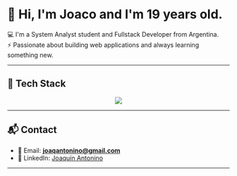 # 👋 Hi, I'm Joaco and I'm 19 years old.

💻 I'm a System Analyst student and Fullstack Developer from Argentina.  
⚡ Passionate about building web applications and always learning something new.  

---

## 🚀 Tech Stack  

<p align="center">
  <img src="https://skillicons.dev/icons?i=html,css,ts,react,tailwind,python,git,github,sqlite" />
</p>

---

## 📬 Contact  

- 📧 Email: **joaqantonino@gmail.com**
- 💼 LinkedIn: [Joaquín Antonino](https://www.linkedin.com/in/joaqu%C3%ADn-antonino-5b836037a/)  

---
